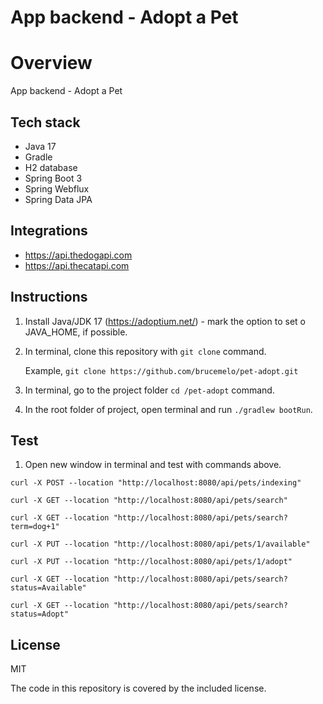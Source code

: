 # App backend - Adopt a Pet

# Overview
App backend - Adopt a Pet

## Tech stack

- Java 17
- Gradle
- H2 database
- Spring Boot 3
- Spring Webflux
- Spring Data JPA

## Integrations

- https://api.thedogapi.com
- https://api.thecatapi.com

## Instructions

1. Install Java/JDK 17 (https://adoptium.net/) - mark the option to set o JAVA_HOME, if possible.

2. In terminal, clone this repository with ```git clone``` command.
   
    Example, ```git clone https://github.com/brucemelo/pet-adopt.git```

3. In terminal, go to the project folder ```cd /pet-adopt``` command.

4. In the root folder of project, open terminal and run ```./gradlew bootRun```.

## Test

1. Open new window in terminal and test with commands above.

```
curl -X POST --location "http://localhost:8080/api/pets/indexing"
```

```
curl -X GET --location "http://localhost:8080/api/pets/search"
```

```
curl -X GET --location "http://localhost:8080/api/pets/search?term=dog+1"
```

```
curl -X PUT --location "http://localhost:8080/api/pets/1/available"
```

```
curl -X PUT --location "http://localhost:8080/api/pets/1/adopt"
```

```
curl -X GET --location "http://localhost:8080/api/pets/search?status=Available"
```

```
curl -X GET --location "http://localhost:8080/api/pets/search?status=Adopt"
```


## License
MIT

The code in this repository is covered by the included license.
